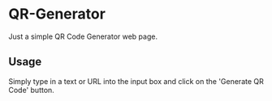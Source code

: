 # QR-Generator
Just a simple QR Code Generator web page.

## Usage
Simply type in a text or URL into the input box and click on the 'Generate QR Code' button.
